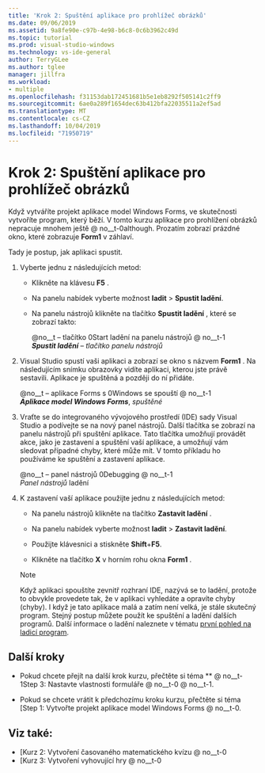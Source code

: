 ```yaml
---
title: 'Krok 2: Spuštění aplikace pro prohlížeč obrázků'
ms.date: 09/06/2019
ms.assetid: 9a8fe90e-c97b-4e98-b6c8-0c6b3962c49d
ms.topic: tutorial
ms.prod: visual-studio-windows
ms.technology: vs-ide-general
author: TerryGLee
ms.author: tglee
manager: jillfra
ms.workload:
- multiple
ms.openlocfilehash: f31153dab172451681b5e1eb8292f505141c2ff9
ms.sourcegitcommit: 6ae0a289f1654dec63b412bfa22035511a2ef5ad
ms.translationtype: MT
ms.contentlocale: cs-CZ
ms.lasthandoff: 10/04/2019
ms.locfileid: "71950719"
---
```

# <a name="step-2-run-your-picture-viewer-app"></a>Krok 2: Spuštění aplikace pro prohlížeč obrázků

Když vytváříte projekt aplikace model Windows Forms, ve skutečnosti vytvoříte program, který běží. V tomto kurzu aplikace pro prohlížení obrázků nepracuje mnohem ještě @ no__t-0although. Prozatím zobrazí prázdné okno, které zobrazuje **Form1** v záhlaví.

Tady je postup, jak aplikaci spustit. 

1. Vyberte jednu z následujících metod:

    - Klikněte na klávesu **F5** .

    - Na panelu nabídek vyberte možnost **ladit** > **Spustit ladění**.

    - Na panelu nástrojů klikněte na tlačítko **Spustit ladění** , které se zobrazí takto:

      @no__t – tlačítko 0Start ladění na panelu nástrojů @ no__t-1<br>
      ***Spustit ladění*** – *tlačítko panelu nástrojů*

1. Visual Studio spustí vaši aplikaci a zobrazí se okno s názvem **Form1** . Na následujícím snímku obrazovky vidíte aplikaci, kterou jste právě sestavili. Aplikace je spuštěná a později do ní přidáte.

     @no__t – aplikace Forms s 0Windows se spouští @ no__t-1<br>
***Aplikace model Windows Forms***, *spuštěné*

1. Vraťte se do integrovaného vývojového prostředí (IDE) sady Visual Studio a podívejte se na nový panel nástrojů. Další tlačítka se zobrazí na panelu nástrojů při spuštění aplikace. Tato tlačítka umožňují provádět akce, jako je zastavení a spuštění vaší aplikace, a umožňují vám sledovat případné chyby, které může mít. V tomto příkladu ho používáme ke spuštění a zastavení aplikace.

     @no__t – panel nástrojů 0Debugging @ no__t-1<br>
*Panel nástrojů* ladění

1. K zastavení vaší aplikace použijte jednu z následujících metod:

    - Na panelu nástrojů klikněte na tlačítko **Zastavit ladění** .

    - Na panelu nabídek vyberte možnost **ladit** > **Zastavit ladění**.

    - Použijte klávesnici a stiskněte **Shift**+**F5**.

    - Klikněte na tlačítko **X** v horním rohu okna **Form1** .

    > [!NOTE]
    > Když aplikaci spouštíte zevnitř rozhraní IDE, nazývá se to ladění, protože to obvykle provedete tak, že v aplikaci vyhledáte a opravíte chyby (chyby). I když je tato aplikace malá a zatím není velká, je stále skutečný program. Stejný postup můžete použít ke spuštění a ladění dalších programů. Další informace o ladění naleznete v tématu [první pohled na ladicí program](../debugger/debugger-feature-tour.md).

## <a name="next-steps"></a>Další kroky

* Pokud chcete přejít na další krok kurzu, přečtěte si téma ** @ no__t-1Step 3: Nastavte vlastnosti formuláře @ no__t-0 @ no__t-1.

* Pokud se chcete vrátit k předchozímu kroku kurzu, přečtěte si téma [Step 1: Vytvořte projekt aplikace model Windows Forms @ no__t-0.

## <a name="see-also"></a>Viz také:

* [Kurz 2: Vytvoření časovaného matematického kvízu @ no__t-0
* [Kurz 3: Vytvoření vyhovující hry @ no__t-0
